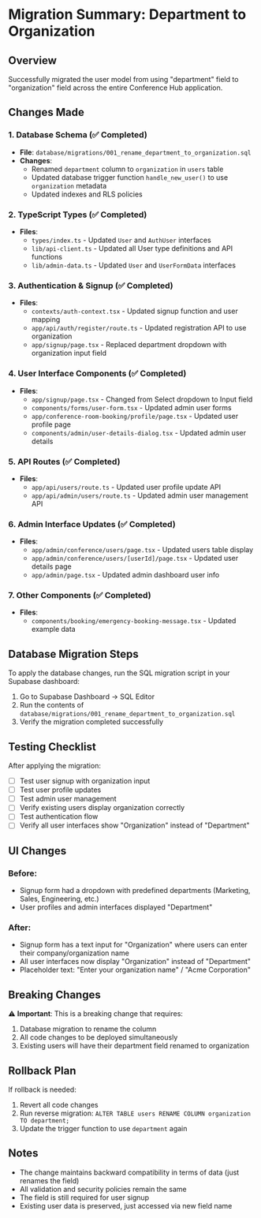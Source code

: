 # Migration Summary: Department to Organization

## Overview
Successfully migrated the user model from using "department" field to "organization" field across the entire Conference Hub application.

## Changes Made

### 1. Database Schema (✅ Completed)
- **File**: `database/migrations/001_rename_department_to_organization.sql`
- **Changes**: 
  - Renamed `department` column to `organization` in `users` table
  - Updated database trigger function `handle_new_user()` to use `organization` metadata
  - Updated indexes and RLS policies

### 2. TypeScript Types (✅ Completed)
- **Files**:
  - `types/index.ts` - Updated `User` and `AuthUser` interfaces
  - `lib/api-client.ts` - Updated all User type definitions and API functions
  - `lib/admin-data.ts` - Updated `User` and `UserFormData` interfaces

### 3. Authentication & Signup (✅ Completed)
- **Files**:
  - `contexts/auth-context.tsx` - Updated signup function and user mapping
  - `app/api/auth/register/route.ts` - Updated registration API to use organization
  - `app/signup/page.tsx` - Replaced department dropdown with organization input field

### 4. User Interface Components (✅ Completed)
- **Files**:
  - `app/signup/page.tsx` - Changed from Select dropdown to Input field
  - `components/forms/user-form.tsx` - Updated admin user forms
  - `app/conference-room-booking/profile/page.tsx` - Updated user profile page
  - `components/admin/user-details-dialog.tsx` - Updated admin user details

### 5. API Routes (✅ Completed)
- **Files**:
  - `app/api/users/route.ts` - Updated user profile update API
  - `app/api/admin/users/route.ts` - Updated admin user management API

### 6. Admin Interface Updates (✅ Completed)
- **Files**:
  - `app/admin/conference/users/page.tsx` - Updated users table display
  - `app/admin/conference/users/[userId]/page.tsx` - Updated user details page
  - `app/admin/page.tsx` - Updated admin dashboard user info

### 7. Other Components (✅ Completed)
- **Files**:
  - `components/booking/emergency-booking-message.tsx` - Updated example data

## Database Migration Steps

To apply the database changes, run the SQL migration script in your Supabase dashboard:

1. Go to Supabase Dashboard → SQL Editor
2. Run the contents of `database/migrations/001_rename_department_to_organization.sql`
3. Verify the migration completed successfully

## Testing Checklist

After applying the migration:

- [ ] Test user signup with organization input
- [ ] Test user profile updates
- [ ] Test admin user management
- [ ] Verify existing users display organization correctly
- [ ] Test authentication flow
- [ ] Verify all user interfaces show "Organization" instead of "Department"

## UI Changes

### Before:
- Signup form had a dropdown with predefined departments (Marketing, Sales, Engineering, etc.)
- User profiles and admin interfaces displayed "Department"

### After:
- Signup form has a text input for "Organization" where users can enter their company/organization name
- All user interfaces now display "Organization" instead of "Department"
- Placeholder text: "Enter your organization name" / "Acme Corporation"

## Breaking Changes

⚠️ **Important**: This is a breaking change that requires:
1. Database migration to rename the column
2. All code changes to be deployed simultaneously
3. Existing users will have their department field renamed to organization

## Rollback Plan

If rollback is needed:
1. Revert all code changes
2. Run reverse migration: `ALTER TABLE users RENAME COLUMN organization TO department;`
3. Update the trigger function to use `department` again

## Notes

- The change maintains backward compatibility in terms of data (just renames the field)
- All validation and security policies remain the same
- The field is still required for user signup
- Existing user data is preserved, just accessed via new field name
